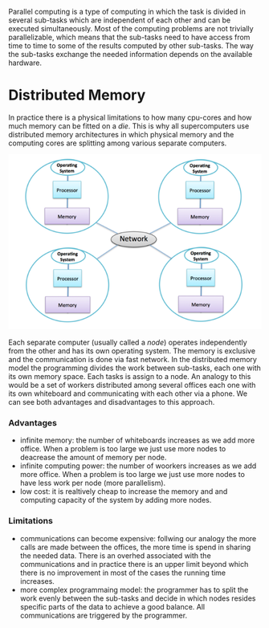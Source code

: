 
Parallel computing is a type of computing in which the task is divided in several sub-tasks which are independent of each other and can be executed simultaneously. Most of the computing problems are not trivially parallelizable, which means that the sub-tasks need to have access from time to time to some of the results computed by other sub-tasks. The way the sub-tasks exchange the needed information depends on the available hardware.

# Distributed Memory

In practice there is a physical limitations to how many cpu-cores and how much memory can be fitted on a *die*. This is why all supercomputers use distributed memory architectures in which physical memory and the computing cores are splitting among various separate computers. 

![Diagram of distributed memory system](images/distributed-memory-architecture.png)

Each separate computer (usually called a  *node*) operates independently from the other and has its own operating system. The memory is exclusive and the communication is done via fast network. In the distributed memory model the programming divides the work between sub-tasks, each one with its own memory space. Each tasks is assign to a node.  An analogy to this would be a set of workers distributed among several offices each one with its own whiteboard and communicating with each other via a phone. We can see both advantages and disadvantages to this approach. 

### Advantages
* infinite memory: the number of  whiteboards increases as we add more office. When a problem is too large we just use more nodes to deacrease the amount of memory per node. 
* infinite computing power: the number of woorkers increases as we add more office. When a problem is too large we just use more nodes to have less work per node (more parallelism). 
* low cost: it is realtively cheap to increase the memory and and computing capacity of the system by adding more nodes.


### Limitations
* communications can become expensive: follwing our analogy the more calls are made between the offices, the more time is spend in sharing the needed data. There is an overhed associated with the communications and in practice there is an upper limit beyond which there is no improvement in most of the cases the running time increases.
* more complex programmaing model: the programmer has to split the work evenly between the sub-tasks and decide in which nodes resides specific parts of the data to achieve a good balance. All communications are triggered by the programmer. 
